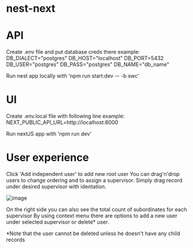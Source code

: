 # nest-next

# API
Create .env file and put database creds there
example:
DB_DIALECT="postgres"
DB_HOST="localhost"
DB_PORT=5432
DB_USER="postgres"
DB_PASS="postgres"
DB_NAME="db_name"

Run nest app locally with 'npm run start:dev -- -b swc'

# UI
Create .env.local file with following line
example:
NEXT_PUBLIC_API_URL=http://localhost:8000

Run nextJS app with 'npm run dev'

# User experience
Click 'Add independent user' to add new root user
You can drag'n'drop users to change ordering and to assign a supervisor. 
Simply drag record under desired supervisor with identation.

![image](https://github.com/petr-istratov/nest-next/assets/11350849/6796f21c-2e1b-41de-9b36-6ffe8a6012b1)

On the right side you can also see the total count of subordinates for each supervisor
By using context menu there are options to add a new user under selected supervisor or delete* user.

*Note that the user cannot be deleted unless he doesn't have any child records

